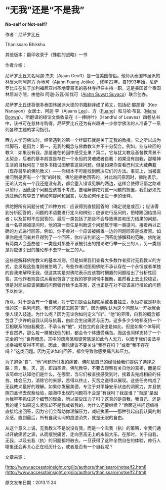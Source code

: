 # “无我”还是“不是我”

**No-self or Not-self?**

作者：尼萨罗比丘

Thanissaro Bhikkhu

其他版本：翻印收录于《殊胜的战略》一书

作者介绍：

尼萨罗比丘又名阿迦·杰夫（Ajaan Geoff）是一位美国僧侣。他师从泰国林居派的林居大师阿迦方·乔地可（Ajahn Fuang Jotiko）, 修学22年。自1993年始，尼萨罗比丘在位于加利福尼亚州圣地亚哥市的慈林寺担任主持一职，这是美国首个泰国林居派寺院，由他和 阿迦·苏瓦·斯伐可（[Ajahn Suwat Suvaco](https://en.wikipedia.org/wiki/Ajaan_Suwat_Suvaco)）联合创办。

尼萨罗比丘还将很多泰国林居派大德的书籍翻译成了英文，包括纪·那那蓉（Kee Nanayon）女居士、阿迦·李（Ajaans [Lee](http://www.accesstoinsight.org/lib/thai/index.html#lee)）、方（[Fuang](http://www.accesstoinsight.org/lib/thai/index.html#fuang)）和马哈·布瓦（[Maha Boowa](http://www.accesstoinsight.org/lib/thai/index.html#boowa)）。所翻译的经论文集收录在《一捧树叶》（Handful of Leaves）四卷丛书中，该书可在慈林寺购得。尼萨罗比丘还为有兴趣进一步修学佛法的人准备了一系列各种主题的学习指引。

西方人学习佛法时，经常遇到的第一个绊脚石就是关于无我的教授。它之所以成为绊脚石，是因为：第一，无我的概念与佛教教义并不十分契合。例如，业与轮回的教义：如果没有我，那是谁在轮回中感受业果？第二，它与犹太教及基督教背景不太契合，后者的基本前提是存在一个永恒的灵魂或者自我：如果没有自我，那精神生活的目标何在？很多书籍试图解答这些问题，但是如果你查看巴利文大藏典籍（现存最早的佛陀教义）——你根本不可能找到解决它们的方法。事实上，当被直接问到是否有一个“我”的时候，佛陀是拒绝回答的。对此询问原因时，佛陀表示，无论认为有一个我还是没有我，都会堕入错误见解的两边，这样会使得证悟之路难以前行，因此这个问题应该暂不考虑。要理解佛陀对这一问题的搁置，我们必须先透过他的教导去了解如何提问和回答，以及如何作出进一步的诠释。

佛陀把所有问题分成了四种方式：应该得到直接回答的（确定说是或否）；应该得到分析回答的，问题的术语要进行定义和辨别；应该进行反问的，把球踢回给提问者；以及暂时不应回答的。最后一类包括了那些不会导致痛苦和压力结果的问题。当一名导师被提问时，他的第一责任是判断这个问题属于哪一类提问，接着再以正确的方式进行回答。例如，你不会对一个应该被搁置一边的问题回答是或者否。如果你是提问者并且得到了一个回答，你应该判断这一回答能够解释的范畴。佛陀说有两类人会歪曲他：一类是对那些不该被引出的推论进行举一反三的人，另一类则是对应该引出的推论却不去举一反三的人。

这些是解释佛陀教义的基本准则，但是如果我们查看大多数作者探讨无我教义的方式，会发现这些准则被忽略了。有些作者试图用佛陀不承认存在一个永恒或者单独的自我来解释无我，但这其实是对佛陀表示应该暂时搁置的问题给出了分析性回答。其他作者则尝试从看似包含了无我的寥寥词句中推断，虽然看上去比较稳妥，但是对那些应该搁置的问题强行给予出答案，这也正是在对不应该进行推论的问题予以推论。

所以，对于是否有一个自我，对于它们是否互相联系或各自独立，永恒亦或是非永恒的这一系列问题，我们不应该去回答“否”，因为佛陀认为这个问题从一开始就会使人误入歧途。为什么呢？因为无论你如何定义“自”、“他”的界限，自我的概念都包含了少许的自我认同与执著，由此会生出痛苦与压力。这多多少少地都支持一个互相联系的自我概念，不承认有“他”，对独立的自我也是如此。但是如果个体等同于自然界，那么每一棵被伐倒的树，都会令个体遭受痛苦。而这也同样支持了一个完全的“他”世界概念，其中的疏离感和徒劳感是如此令人无力，以致于我们设法寻求幸福都变得不可能。因此，佛陀建议不要关注“我存在吗？”或者“我不存在吗？”这类问题。因为无论如何回答，都会导致你感受痛苦和压力。

为了避免“自”、“他”问题所引发的痛苦，佛陀依自己的经验给我们提供了选择之路：苦，集，灭，道，即四圣谛。佛陀教导，不要去观察有关自他的真相，而是应该简单地认知他们是什么，在哪里，当它们被直接感受到时，接着去完成相应的任务。体会压力，消除它的来源，苦得以终止，灭苦之道得以展现。这些任务构成了无我教义最好的理解。如果你发展美德，专注于对平静安乐状态的洞察力，并且依照四圣谛去观察经验，脑海中出现的问题将不会是“有我吗？我是谁？”而是“是因为我牢牢抓住这个细节的现象，所以蒙受压力了吗？这真的是自我，我自己，还是我的呢？如果这么紧张却不是我或者我的，为什么还要继续？”后面这些问题值得直接给出回答，因为它们会帮助你理解压力，减轻执著——那种引起自我认同的剩余感，直到最后，所有自我认同的痕迹消失，就是无限的自由。

从这个意义上说，无我教义不是说没有我，而是一个去我（执）的策略，令我们通过开放痛苦之源，从而摆脱痛苦，走向至高无上的永恒大乐。在那时，关于自我，无我，以及去我（执）的问题都将散去。一旦获得了这种全然自在的体验，修行人哪里还会再关心正在经历什么，或者是否有一个自我呢？

文章来源：

[http://www.accesstoinsight.org/lib/authors/thanissaro/notself2.html](http://www.accesstoinsight.org/lib/authors/thanissaro/notself2.html)

原文发布日期：2013.11.24

